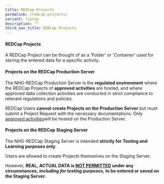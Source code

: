 ```yaml
---
title: REDCap Projects
permalink: /redcap-projects/
variant: tiptap
description: ""
third_nav_title: REDCap Projects
---
```

<h4><strong>REDCap Projects</strong></h4>
<p>A REDCap Project can be thought of as a 'Folder' or 'Container' used for
storing the entered data for a specific activity.</p>
<h4><strong>Projects on the REDCap Production Server</strong></h4>
<p>The NHG-REDCap Production Server is the <strong>regulated environment</strong> where
the REDCap Projects of <strong>approved activities</strong> are hosted, and
where approved data collection activities are conducted in strict compliance
to relevant regulations and policies.</p>
<p>REDCap Users <strong>cannot create Projects on the Production Server</strong> but
must submit a Project Request with the necessary documentations. Only
<a href="https://redcapsupport.gri.nhg.com.sg/supported-activities/" rel="noopener nofollow" target="_blank">approved activities</a>will be hosted on the Production Server.</p>
<h4><strong>Projects on the REDCap Staging Server</strong></h4>
<p>The NHG-REDCap Staging Server is intended <strong>strictly for Testing and Learning purposes only</strong>.</p>
<p>Users are allowed to create Projects themselves on the Staging Server.</p>
<p>However, <strong>REAL, ACTUAL DATA is&nbsp;<u>NOT PERMITTED</u>&nbsp;under any circumstances,&nbsp;<em>including for testing purposes</em>, to be entered or saved on the Staging Server.</strong>
</p>
<p>&nbsp;</p>